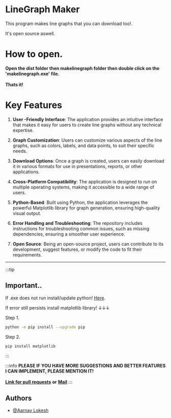 
# LineGraph Maker

This program makes line graphs that you can download too!.

It's open source aswell.

# How to open.

**Open the dist folder then makelinegraph folder then double click on the 'makelinegraph.exe' file.**<br></br>
**Thats it!**

# Key Features

1. **User -Friendly Interface**: The application provides an intuitive interface that makes it easy for users to create line graphs without any technical expertise.

2. **Graph Customization**: Users can customize various aspects of the line graphs, such as colors, labels, and data points, to suit their specific needs.

3. **Download Options**: Once a graph is created, users can easily download it in various formats for use in presentations, reports, or other applications.

4. **Cross-Platform Compatibility**: The application is designed to run on multiple operating systems, making it accessible to a wide range of users.

5. **Python-Based**: Built using Python, the application leverages the powerful Matplotlib library for graph generation, ensuring high-quality visual output.

6. **Error Handling and Troubleshooting**: The repository includes instructions for troubleshooting common issues, such as missing dependencies, ensuring a smoother user experience.

7. **Open Source**: Being an open-source project, users can contribute to its development, suggest features, or modify the code to fit their requirements.

---

:::tip
## Important..

If .exe does not run install/update python!
[Here](https://python.org/downloads).

If error still persists install matplotlib library! ↓↓↓

Step 1.
```bash
python -m pip install --upgrade pip
```
Step 2.
```bash
pip install matplotlib
```
:::
    
:::info
**PLEASE IF YOU HAVE MORE SUGGESTIONS AND BETTER FEATURES I CAN IMPLEMENT, PLEASE MENTION IT!**<br></br>
[**Link for pull requests**](https://github.com/Aarnav-Tech/graph-gen/pulls) **or** [**Mail**](mailto:aarnavlokesh1@gmail.com)
:::


## Authors

- [@Aarnav Lokesh](https://github.com/AarnavCodez)


